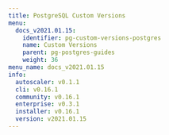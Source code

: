 ```yaml
---
title: PostgreSQL Custom Versions
menu:
  docs_v2021.01.15:
    identifier: pg-custom-versions-postgres
    name: Custom Versions
    parent: pg-postgres-guides
    weight: 36
menu_name: docs_v2021.01.15
info:
  autoscaler: v0.1.1
  cli: v0.16.1
  community: v0.16.1
  enterprise: v0.3.1
  installer: v0.16.1
  version: v2021.01.15
---
```



